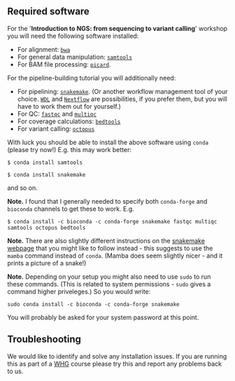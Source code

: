 ## Required software

For the '**Introduction to NGS: from sequencing to variant calling**' workshop you will need the following software installed:

* For alignment: [`bwa`](https://github.com/lh3/bwa)
* For general data manipulation: [`samtools`](https://github.com/samtools/samtools)
* For BAM file processing: [`picard`](https://broadinstitute.github.io/picard/).

For the pipeline-building tutorial you will additionally need:

* For pipelining: [`snakemake`](https://snakemake.readthedocs.io/en/stable/).  (Or another workflow management tool of your choice.  [`WDL`](https://openwdl.org) and [`Nextflow`](https://www.nextflow.io) are possibilities, if you prefer them, but you will have to work them out for yourself.)
* For QC: [`fastqc`](https://www.bioinformatics.babraham.ac.uk/projects/fastqc/) and [`multiqc`](https://multiqc.info)
* For coverage calculations: [`bedtools`](https://bedtools.readthedocs.io/en/latest/index.html)
* For variant calling: [`octopus`](https://github.com/luntergroup/octopus)

With luck you should be able to install the above software using `conda` (please try now!) E.g. this may work better:

```
$ conda install samtools
```

```
$ conda install snakemake
```

and so on.

**Note.** I found that I generally needed to specify both `conda-forge` and `bioconda` channels to get these to work.  E.g.
```
$ conda install -c bioconda -c conda-forge snakemake fastqc multiqc samtools octopus bedtools
```

**Note.** There are also slightly different instructions on the [snakemake webpage](https://snakemake.readthedocs.io/en/stable/getting_started/installation.html) that you might like to follow instead - this suggests to use the `mamba` command instead of `conda`.  (Mamba does seem slightly nicer - and it prints a picture of a snake!)

**Note.** Depending on your setup you might also need to use `sudo` to run these commands.  (This is related to system permissions - `sudo` gives a command higher priveleges.)  So you would write:
```
sudo conda install -c bioconda -c conda-forge snakemake
```

You will probably be asked for your system password at this point.

## Troubleshooting

We would like to identify and solve any installation issues.  If you are running this as part of a [WHG](https://www.well.ox.ac.uk) course please try this and report any problems back to us.

